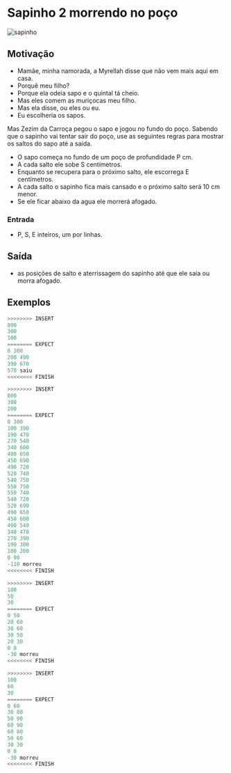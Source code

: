 # Sapinho 2 morrendo no poço

![sapinho](https://raw.githubusercontent.com/qxcodefup/arcade/master/base/poco/cover.jpg)

## Motivação

* Mamãe, minha namorada, a Myrellah disse que não vem mais aqui em casa.
* Porquê meu filho?
* Porque ela odeia sapo e o quintal tá cheio.
* Mas eles comem as muriçocas meu filho.
* Mas ela disse, ou eles ou eu.
* Eu escolheria os sapos.

Mas Zezim da Carroça pegou o sapo e jogou no fundo do poço.
Sabendo que o sapinho vai tentar sair do poço, use as seguintes regras
para mostrar os saltos do sapo até a saída.

* O sapo começa no fundo de um poço de profundidade P cm.
* A cada salto ele sobe S centímetros.
* Enquanto se recupera para o próximo salto, ele escorrega E centímetros.
* A cada salto o sapinho fica mais cansado e o próximo salto será 10 cm menor.
* Se ele ficar abaixo da agua ele morrerá afogado.

### Entrada

* P, S, E inteiros, um por linhas.

## Saída

* as posições de salto e aterrissagem do sapinho até que ele saia ou morra afogado.

## Exemplos

``` py
>>>>>>>> INSERT
800
300
100
======== EXPECT
0 300
200 490
390 670
570 saiu
<<<<<<<< FINISH
```

```py
>>>>>>>> INSERT
800
300
200
======== EXPECT
0 300
100 390
190 470
270 540
340 600
400 650
450 690
490 720
520 740
540 750
550 750
550 740
540 720
520 690
490 650
450 600
400 540
340 470
270 390
190 300
100 200
0 90
-110 morreu
<<<<<<<< FINISH
```

```py
>>>>>>>> INSERT
100
50
30
======== EXPECT
0 50
20 60
30 60
30 50
20 30
0 0
-30 morreu
<<<<<<<< FINISH
```

```py
>>>>>>>> INSERT
100
60
30
======== EXPECT
0 60
30 80
50 90
60 90
60 80
50 60
30 30
0 0
-30 morreu
<<<<<<<< FINISH
```
